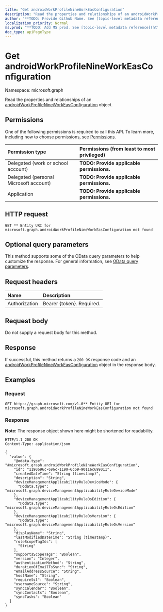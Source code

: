 ```yaml
---
title: "Get androidWorkProfileNineWorkEasConfiguration"
description: "Read the properties and relationships of an androidWorkProfileNineWorkEasConfiguration object."
author: "**TODO: Provide Github Name. See [topic-level metadata reference](https://msgo.azurewebsites.net/add/document/guidelines/metadata.html#topic-level-metadata)**"
localization_priority: Normal
ms.prod: "**TODO: Add MS prod. See [topic-level metadata reference](https://msgo.azurewebsites.net/add/document/guidelines/metadata.html#topic-level-metadata)**"
doc_type: apiPageType
---
```


# Get androidWorkProfileNineWorkEasConfiguration
Namespace: microsoft.graph



Read the properties and relationships of an [androidWorkProfileNineWorkEasConfiguration](../resources/androidworkprofilenineworkeasconfiguration.md) object.

## Permissions
One of the following permissions is required to call this API. To learn more, including how to choose permissions, see [Permissions](/graph/permissions-reference).

|Permission type|Permissions (from least to most privileged)|
|:---|:---|
|Delegated (work or school account)|**TODO: Provide applicable permissions.**|
|Delegated (personal Microsoft account)|**TODO: Provide applicable permissions.**|
|Application|**TODO: Provide applicable permissions.**|

## HTTP request

<!-- {
  "blockType": "ignored"
}
-->
``` http
GET ** Entity URI for microsoft.graph.androidWorkProfileNineWorkEasConfiguration not found
```

## Optional query parameters
This method supports some of the OData query parameters to help customize the response. For general information, see [OData query parameters](/graph/query-parameters).

## Request headers
|Name|Description|
|:---|:---|
|Authorization|Bearer {token}. Required.|

## Request body
Do not supply a request body for this method.

## Response

If successful, this method returns a `200 OK` response code and an [androidWorkProfileNineWorkEasConfiguration](../resources/androidworkprofilenineworkeasconfiguration.md) object in the response body.

## Examples

### Request
<!-- {
  "blockType": "request",
  "name": "get_androidworkprofilenineworkeasconfiguration"
}
-->
``` http
GET https://graph.microsoft.com/v1.0** Entity URI for microsoft.graph.androidWorkProfileNineWorkEasConfiguration not found
```


### Response
**Note:** The response object shown here might be shortened for readability.
<!-- {
  "blockType": "response",
  "truncated": true,
  "@odata.type": "microsoft.graph.androidWorkProfileNineWorkEasConfiguration"
}
-->
``` http
HTTP/1.1 200 OK
Content-Type: application/json

{
  "value": {
    "@odata.type": "#microsoft.graph.androidWorkProfileNineWorkEasConfiguration",
    "id": "1190696c-696c-1190-6c69-90116c699011",
    "createdDateTime": "String (timestamp)",
    "description": "String",
    "deviceManagementApplicabilityRuleDeviceMode": {
      "@odata.type": "microsoft.graph.deviceManagementApplicabilityRuleDeviceMode"
    },
    "deviceManagementApplicabilityRuleOsEdition": {
      "@odata.type": "microsoft.graph.deviceManagementApplicabilityRuleOsEdition"
    },
    "deviceManagementApplicabilityRuleOsVersion": {
      "@odata.type": "microsoft.graph.deviceManagementApplicabilityRuleOsVersion"
    },
    "displayName": "String",
    "lastModifiedDateTime": "String (timestamp)",
    "roleScopeTagIds": [
      "String"
    ],
    "supportsScopeTags": "Boolean",
    "version": "Integer",
    "authenticationMethod": "String",
    "durationOfEmailToSync": "String",
    "emailAddressSource": "String",
    "hostName": "String",
    "requireSsl": "Boolean",
    "usernameSource": "String",
    "syncCalendar": "Boolean",
    "syncContacts": "Boolean",
    "syncTasks": "Boolean"
  }
}
```

